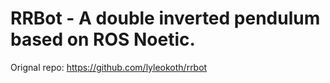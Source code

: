 # RRBot - A double inverted pendulum based on ROS Noetic.

Orignal repo: https://github.com/lyleokoth/rrbot

